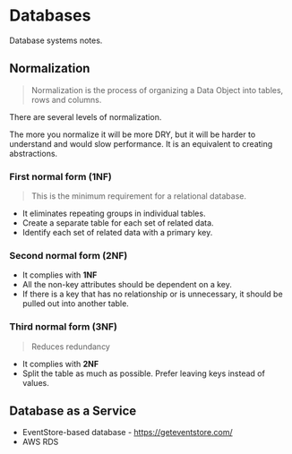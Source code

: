 # Databases

Database systems notes.

## Normalization

> Normalization is the process of organizing a Data Object into tables, rows and columns.

There are several levels of normalization.

The more you normalize it will be more DRY, but it will be harder to understand and would slow performance. It is an equivalent to creating abstractions.

### First normal form (1NF)

> This is the minimum requirement for a relational database.

* It eliminates repeating groups in individual tables.
* Create a separate table for each set of related data.
* Identify each set of related data with a primary key.



### Second normal form (2NF)

* It complies with **1NF**
* All the non-key attributes should be dependent on a key.
* If there is a key that has no relationship or is unnecessary, it should be pulled out into another table.


### Third normal form (3NF)

> Reduces redundancy 

* It complies with **2NF**
* Split the table as much as possible. Prefer leaving keys instead of values.



## Database as a Service

- EventStore-based database - https://geteventstore.com/
- AWS RDS